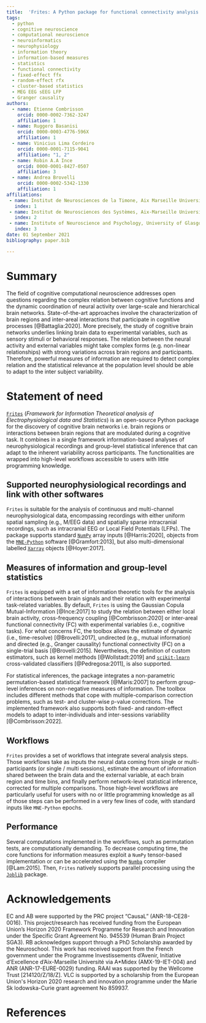 ```yaml
---
title:  'Frites: A Python package for functional connectivity analysis and group-level statistics of neurophysiological data'
tags:
  - python
  - cognitive neuroscience
  - computational neuroscience
  - neuroinformatics
  - neurophysiology
  - information theory
  - information-based measures
  - statistics
  - functional connectivity
  - fixed-effect ffx
  - random-effect rfx
  - cluster-based statistics
  - MEG EEG sEEG LFP
  - Granger causality
authors:
  - name: Etienne Combrisson
    orcid: 0000-0002-7362-3247
    affiliation: 1
  - name: Ruggero Basanisi
    orcid: 0000-0003-4776-596X
    affiliation: 1
  - name: Vinicius Lima Cordeiro
    orcid: 0000-0001-7115-9041
    affiliation: "1, 2"
  - name: Robin A.A Ince
    orcid: 0000-0001-8427-0507
    affiliation: 3
  - name: Andrea Brovelli
    orcid: 0000-0002-5342-1330
    affiliation: 1
affiliations:
 - name: Institut de Neurosciences de la Timone, Aix Marseille Université, UMR 7289 CNRS, 13005, Marseille, France
   index: 1
 - name: Institut de Neurosciences des Systèmes, Aix-Marseille Université, UMR 1106 Inserm, 13005, Marseille, France
   index: 2
 - name: Institute of Neuroscience and Psychology, University of Glasgow, Glasgow, UK
   index: 3
date: 01 September 2021
bibliography: paper.bib

---
```


# Summary
The field of cognitive computational neuroscience addresses open questions regarding the complex relation between cognitive functions and the dynamic coordination of neural activity over large-scale and hierarchical brain networks. State-of-the-art approaches involve the characterization of brain regions and inter-areal interactions that participate in cognitive processes [@Battaglia:2020]. More precisely, the study of cognitive brain networks underlies linking brain data to experimental variables, such as sensory stimuli or behavioral responses. The relation between the neural activity and external variables might take complex forms (e.g. non-linear relationships) with strong variations across brain regions and participants. Therefore, powerful measures of information are required to detect complex relation and the statistical relevance at the population level should be able to adapt to the inter subject variability. 

# Statement of need
[`Frites`](https://brainets.github.io/frites) (_Framework for Information Theoretical analysis of Electrophysiological data and Statistics_) is an open-source Python package for the discovery of cognitive brain networks i.e. brain regions or interactions between brain regions that are modulated during a cognitive task. It combines in a single framework information-based analyses of neurophysiological recordings and group-level statistical inference that can adapt to the inherent variability across participants. The functionalities are wrapped into high-level workflows accessible to users with little programming knowledge.

## Supported neurophysiological recordings and link with other softwares
`Frites` is suitable for the analysis of continuous and multi-channel neurophysiological data, encompassing recordings with either uniform spatial sampling (e.g., M/EEG data) and spatially sparse intracranial recordings, such as intracranial EEG or Local Field Potentials (LFPs). The package supports standard [`NumPy`](https://numpy.org/) array inputs [@Harris:2020], objects from the [`MNE-Python`](https://mne.tools/stable/index.html) software [@Gramfort:2013], but also multi-dimensional labelled  [`Xarray`](http://xarray.pydata.org/en/stable/) objects [@Hoyer:2017].

## Measures of information and group-level statistics
`Frites` is equipped with a set of information theoretic tools for the analysis of interactions between brain signals and their relation with experimental task-related variables. By default, `Frites` is using the Gaussian Copula Mutual-Information [@Ince:2017] to study the relation between either local brain activity, cross-frequency coupling [@Combrisson:2020] or inter-areal functional connectivity (FC) with experimental variables (i.e., cognitive tasks). For what concerns FC, the toolbox allows the estimate of dynamic (i.e., time-resolve) [@Brovelli:2017], undirected (e.g., mutual information) and directed (e.g., Granger causality) functional connectivity (FC) on a single-trial basis [@Brovelli:2015]. Nevertheless, the definition of custom estimators, such as kernel methods [@Wollstadt:2019] and [`scikit-learn`](https://scikit-learn.org/stable/) cross-validated classifiers [@Pedregosa:2011], is also supported.

For statistical inferences, the package integrates a non-parametric permutation-based statistical framework [@Maris:2007] to perform group-level inferences on non-negative measures of information. The toolbox includes different methods that cope with multiple-comparison correction problems, such as test- and cluster-wise p-value corrections. The implemented framework also supports both fixed- and random-effect models to adapt to inter-individuals and inter-sessions variability [@Combrisson:2022].

## Workflows
`Frites` provides a set of workflows that integrate several analysis steps. Those workflows take as inputs the neural data coming from single or multi-participants (or single / multi sessions), estimate the amount of information shared between the brain data and the external variable, at each brain region and time bins, and finally perform network-level statistical inference, corrected for multiple comparisons. Those high-level workflows are particularly useful for users with no or little programming knowledge as all of those steps can be performed in a very few lines of code, with standard inputs like `MNE-Python` epochs.

## Performance
Several computations implemented in the workflows, such as permutation tests, are computationally demanding. To decrease computing time, the core functions for information measures exploit a `NumPy` tensor-based implementation or can be accelerated using the [`Numba`](http://numba.pydata.org/) compiler [@Lam:2015]. Then, `Frites` natively supports parallel processing using the [`Joblib`](https://joblib.readthedocs.io/en/latest/) package. 

# Acknowledgements
EC and AB were supported by the PRC project “CausaL” (ANR-18-CE28-0016). This project/research has received funding from the European Union’s Horizon 2020 Framework Programme for Research and Innovation under the Specific Grant Agreement No. 945539 (Human Brain Project SGA3). RB acknowledges support through a PhD Scholarship awarded by the Neuroschool. This work has received support from the French government under the Programme Investissements d’Avenir, Initiative d’Excellence d’Aix-Marseille Université via A\*Midex (AMX-19-IET-004) and ANR (ANR-17-EURE-0029) funding. RAAI was supported by the Wellcome Trust [214120/Z/18/Z]. VLC is supported by a scholarship from the European Union's Horizon 2020 research and innovation programme under the Marie Sk lodowska-Curie grant agreement No 859937.

# References
